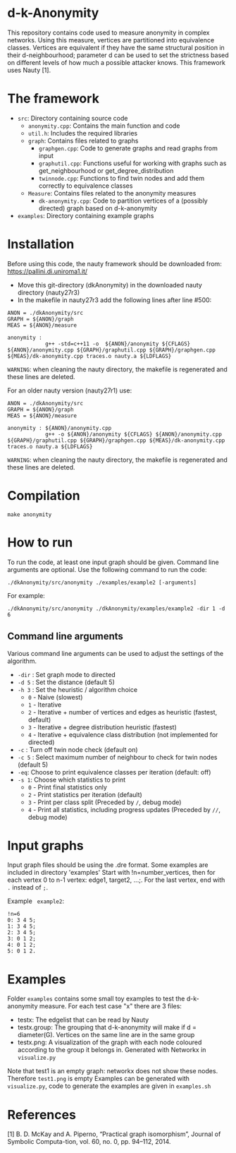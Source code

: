 # d-k-Anonymity
This repository contains code used to measure anonymity in complex networks.
Using this measure, vertices are partitioned into equivalence classes.
Vertices are equivalent if they have the same structural position in their d-neighbourhood; parameter d can be used to set the strictness based on different levels of how much a possible attacker knows.
This framework uses Nauty [1].

# The framework
* `src`: Directory containing source code
  * `anonymity.cpp`: Contains the main function and code
  * `util.h`: Includes the required libraries
  * `graph`: Contains files related to graphs
      * `graphgen.cpp`: Code to generate graphs and read graphs from input
      * `graphutil.cpp`: Functions useful for working with graphs such as get_neighbourhood or get_degree_distribution
      * `twinnode.cpp`: Functions to find twin nodes and add them correctly to equivalence classes
  * `Measure`: Contains files related to the anonymity measures
      * `dk-anonymity.cpp`: Code to partition vertices of a (possibly directed) graph based on d-k-anonymity
* `examples`: Directory containing example graphs

# Installation
Before using this code, the nauty framework should be downloaded from: https://pallini.di.uniroma1.it/
* Move this git-directory (dkAnonymity) in the downloaded nauty directory (nauty27r3)
* In the makefile in nauty27r3 add the following lines after line #500:


```
ANON = ./dkAnonymity/src
GRAPH = ${ANON}/graph
MEAS = ${ANON}/measure

anonymity :
			g++ -std=c++11 -o  ${ANON}/anonymity ${CFLAGS} ${ANON}/anonymity.cpp ${GRAPH}/graphutil.cpp ${GRAPH}/graphgen.cpp ${MEAS}/dk-anonymity.cpp traces.o nauty.a ${LDFLAGS}
```
`WARNING`: when cleaning the nauty directory, the makefile is regenerated and these lines are deleted.


For an older nauty version (nauty27r1) use: 
```
ANON = ./dkAnonymity/src
GRAPH = ${ANON}/graph
MEAS = ${ANON}/measure

anonymity : ${ANON}/anonymity.cpp
	        g++ -o ${ANON}/anonymity ${CFLAGS} ${ANON}/anonymity.cpp ${GRAPH}/graphutil.cpp ${GRAPH}/graphgen.cpp ${MEAS}/dk-anonymity.cpp traces.o nauty.a ${LDFLAGS}

```
`WARNING`: when cleaning the nauty directory, the makefile is regenerated and these lines are deleted.

# Compilation
```
make anonymity 
```

# How to run
To run the code, at least one input graph should be given. Command line arguments are optional.
Use the following command to run the code:
```
./dkAnonymity/src/anonymity ./examples/example2 [-arguments]
```
For example:
```
./dkAnonymity/src/anonymity ./dkAnonymity/examples/example2 -dir 1 -d 6
```

## Command line arguments
Various command line arguments can be used to adjust the settings of the algorithm.

* `-dir` : Set graph mode to directed
* `-d 5` : Set the distance (default 5)
* `-h 3` : Set the heuristic / algorithm choice
    * `0` - Naive (slowest)
    * `1` - Iterative
    * `2` - Iterative + number of vertices and edges as heuristic (fastest, default)
    * `3` - Iterative + degree distribution heuristic (fastest)
    * `4` - Iterative + equivalence class distribution (not implemented for directed) 
* `-c` : Turn off twin node check (default on)
* `-c 5` : Select maximum number of neighbour to check for twin nodes (default 5)
* `-eq`: Choose to print equivalence classes per iteration (default: off)
* `-s 1`: Choose which statistics to print
    * `0` - Print final statistics only
    * `2` - Print statistics per iteration (default)
    * `3` - Print per class split (Preceded by `/`, debug mode)
    * `4` - Print all statistics, including progress updates (Preceded by `//`, debug mode)

# Input graphs

Input graph files should be using the .dre format. Some examples are included in directory 'examples'
Start with !n=number_vertices, then for each vertex 0 to n-1 vertex: edge1, target2, ...;. For the last vertex, end with `.` instead of `;`.

Example ` example2`:

```
!n=6
0: 3 4 5;
1: 3 4 5;
2: 3 4 5;
3: 0 1 2;
4: 0 1 2;
5: 0 1 2.
```
# Examples
Folder `examples` contains some small toy examples to test the d-k-anonymity measure. For each test case "x" there are 3 files:
* testx: The edgelist that can be read by Nauty
* testx.group: The grouping that d-k-anonymity will make if d = diameter(G). Vertices on the same line are in the same group
* testx.png: A visualization of the graph with each node coloured according to the group it belongs in. Generated with Networkx in `visualize.py`

Note that test1 is an empty graph: networkx does not show these nodes. Therefore `test1.png` is empty
Examples can be generated with `visualize.py`, code to generate the examples are given in `examples.sh`

# References
[1] B. D. McKay and A. Piperno, “Practical graph isomorphism”, Journal of Symbolic Computa-tion, vol. 60, no. 0, pp. 94–112, 2014. <br />
